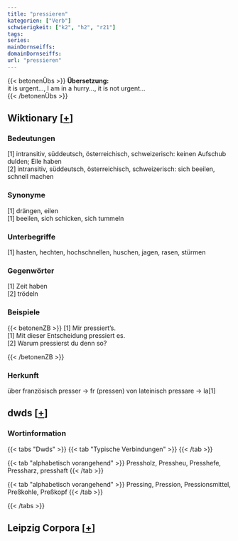 ```yaml
---
title: "pressieren"
kategorien: ["Verb"]
schwierigkeit: ["k2", "h2", "r21"]
tags:
series:
mainDornseiffs:
domainDornseiffs:
url: "pressieren"
---
```


{{< betonenÜbs >}}
**Übersetzung:**  
it is urgent..., I am in a hurry..., it is not urgent...  
{{< /betonenÜbs >}}

## Wiktionary [[+](https://de.wiktionary.org/wiki/pressieren)]

### Bedeutungen
[1] intransitiv, süddeutsch, österreichisch, schweizerisch: keinen Aufschub dulden; Eile haben  
[2] intransitiv, süddeutsch, österreichisch, schweizerisch: sich beeilen, schnell machen  

### Synonyme
[1] drängen, eilen  
[1] beeilen, sich schicken, sich tummeln  

### Unterbegriffe
[1] hasten, hechten, hochschnellen, huschen, jagen, rasen, stürmen  

### Gegenwörter
[1] Zeit haben  
[2] trödeln  

### Beispiele
{{< betonenZB >}}
[1] Mir pressiert’s.  
[1] Mit dieser Entscheidung pressiert es.  
[2] Warum pressierst du denn so?  

{{< /betonenZB >}}
### Herkunft
über französisch presser → fr (pressen) von lateinisch pressare → la[1]  



## dwds [[+](https://www.dwds.de/wb/pressieren)]

### Wortinformation
{{< tabs "Dwds" >}}
{{< tab "Typische Verbindungen" >}}
{{< /tab >}}

{{< tab "alphabetisch vorangehend" >}}
Pressholz, Pressheu, Presshefe, Pressharz, presshaft
{{< /tab >}}

{{< tab "alphabetisch vorangehend" >}}
Pressing, Pression, Pressionsmittel, Preßkohle, Preßkopf
{{< /tab >}}

{{< /tabs >}}

## Leipzig Corpora [[+](https://corpora.uni-leipzig.de/en/res?word=pressieren&corpusId=deu_newscrawl-public_2018)]

